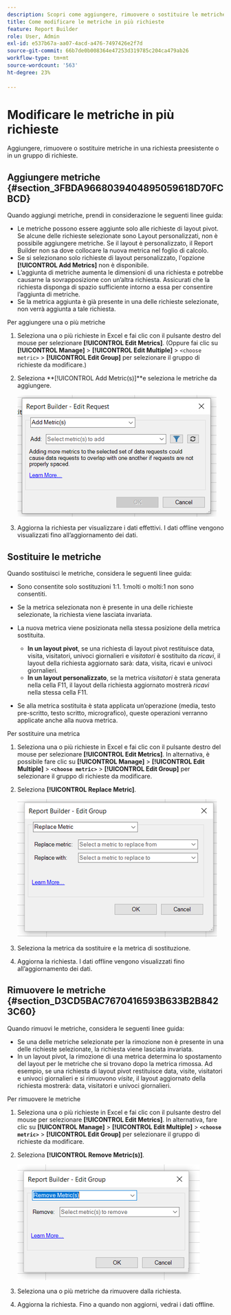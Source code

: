 ```yaml
---
description: Scopri come aggiungere, rimuovere o sostituire le metriche in una richiesta preesistente o in un gruppo di richieste.
title: Come modificare le metriche in più richieste
feature: Report Builder
role: User, Admin
exl-id: e537b67a-aa07-4acd-a476-7497426e2f7d
source-git-commit: 66b7de0b008364e47253d319785c204ca479ab26
workflow-type: tm+mt
source-wordcount: '563'
ht-degree: 23%

---
```


# Modificare le metriche in più richieste

Aggiungere, rimuovere o sostituire metriche in una richiesta preesistente o in un gruppo di richieste.

## Aggiungere metriche {#section_3FBDA9668039404895059618D70FCBCD}

Quando aggiungi metriche, prendi in considerazione le seguenti linee guida:

* Le metriche possono essere aggiunte solo alle richieste di layout pivot.
Se alcune delle richieste selezionate sono Layout personalizzati, non è possibile aggiungere metriche. Se il layout è personalizzato, il Report Builder non sa dove collocare la nuova metrica nel foglio di calcolo.
* Se si selezionano solo richieste di layout personalizzato, l&#39;opzione **[!UICONTROL Add Metrics]** non è disponibile.
* L’aggiunta di metriche aumenta le dimensioni di una richiesta e potrebbe causarne la sovrapposizione con un’altra richiesta. Assicurati che la richiesta disponga di spazio sufficiente intorno a essa per consentire l’aggiunta di metriche.
* Se la metrica aggiunta è già presente in una delle richieste selezionate, non verrà aggiunta a tale richiesta.

Per aggiungere una o più metriche

1. Seleziona una o più richieste in Excel e fai clic con il pulsante destro del mouse per selezionare **[!UICONTROL Edit Metrics]**. (Oppure fai clic su **[!UICONTROL Manage]** > **[!UICONTROL Edit Multiple]** > `<choose metric>` > **[!UICONTROL Edit Group]** per selezionare il gruppo di richieste da modificare.)
1. Seleziona **[!UICONTROL Add Metric(s)]**e seleziona le metriche da aggiungere.

   ![Schermata che mostra l&#39;opzione Modifica richiesta, Aggiungi metriche selezionata.](assets/add_metric.png)

1. Aggiorna la richiesta per visualizzare i dati effettivi. I dati offline vengono visualizzati fino all’aggiornamento dei dati.

## Sostituire le metriche

Quando sostituisci le metriche, considera le seguenti linee guida:

* Sono consentite solo sostituzioni 1:1. 1:molti o molti:1 non sono consentiti.
* Se la metrica selezionata non è presente in una delle richieste selezionate, la richiesta viene lasciata invariata.
* La nuova metrica viene posizionata nella stessa posizione della metrica sostituita.

   * **In un layout pivot**, se una richiesta di layout pivot restituisce data, visita, visitatori, univoci giornalieri e *visitatori* è sostituito da *ricavi*, il layout della richiesta aggiornato sarà: data, visita, ricavi e univoci giornalieri.
   * **In un layout personalizzato**, se la metrica *visitatori* è stata generata nella cella F11, il layout della richiesta aggiornato mostrerà *ricavi* nella stessa cella F11.

* Se alla metrica sostituita è stata applicata un’operazione (media, testo pre-scritto, testo scritto, micrografico), queste operazioni verranno applicate anche alla nuova metrica.

Per sostituire una metrica

1. Seleziona una o più richieste in Excel e fai clic con il pulsante destro del mouse per selezionare **[!UICONTROL Edit Metrics]**. In alternativa, è possibile fare clic su **[!UICONTROL Manage]** > **[!UICONTROL Edit Multiple]** > **`<choose metric>`** > **[!UICONTROL Edit Group]** per selezionare il gruppo di richieste da modificare.

1. Seleziona **[!UICONTROL Replace Metric]**.

   ![Schermata della schermata Modifica gruppo con la metrica Sostituisci selezionata.](assets/replace_metric.png)

1. Seleziona la metrica da sostituire e la metrica di sostituzione.
1. Aggiorna la richiesta. I dati offline vengono visualizzati fino all’aggiornamento dei dati.

## Rimuovere le metriche {#section_D3CD5BAC7670416593B633B2B8423C60}

Quando rimuovi le metriche, considera le seguenti linee guida:

* Se una delle metriche selezionate per la rimozione non è presente in una delle richieste selezionate, la richiesta viene lasciata invariata.
* In un layout pivot, la rimozione di una metrica determina lo spostamento del layout per le metriche che si trovano dopo la metrica rimossa. Ad esempio, se una richiesta di layout pivot restituisce data, visite, visitatori e univoci giornalieri e si rimuovono *visite*, il layout aggiornato della richiesta mostrerà: data, visitatori e univoci giornalieri.

Per rimuovere le metriche

1. Seleziona una o più richieste in Excel e fai clic con il pulsante destro del mouse per selezionare **[!UICONTROL Edit Metrics]**. In alternativa, fare clic su **[!UICONTROL Manage]** > **[!UICONTROL Edit Multiple]** > **`<choose metric>`** > **[!UICONTROL Edit Group]** per selezionare il gruppo di richieste da modificare.

1. Seleziona **[!UICONTROL Remove Metric(s)]**.

   ![Schermata che mostra l&#39;opzione Modifica gruppo e Rimuovi metriche selezionata.](assets/remove_metric.png)

1. Seleziona una o più metriche da rimuovere dalla richiesta.
1. Aggiorna la richiesta. Fino a quando non aggiorni, vedrai i dati offline.

